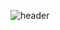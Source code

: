 ![header](https://capsule-render.vercel.app/api?type=waving&color=0:FFE4E1,100:FFB6C1&height=90&text=welcome%20to%20hyejin%20Github%20✨&fontSize=30&section=header&animation=fadeIn&fontAlignY=80&fontColor=CE93D8)
<!--
**qhj1019-hyejin/qhj1019-hyejin** is a ✨ _special_ ✨ repository because its `README.md` (this file) appears on your GitHub profile.

Here are some ideas to get you started:

- 🔭 I’m currently working on ...
- 🌱 I’m currently learning ...
- 👯 I’m looking to collaborate on ...
- 🤔 I’m looking for help with ...
- 💬 Ask me about ...
- 📫 How to reach me: ...
- 😄 Pronouns: ...
- ⚡ Fun fact: ...
-->
